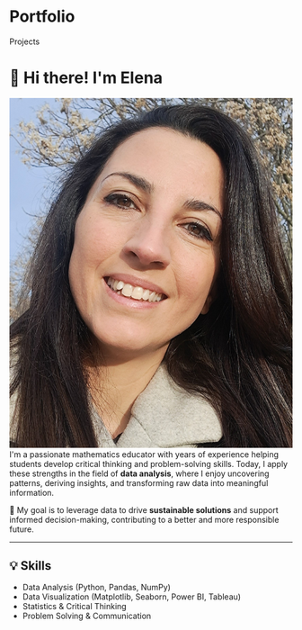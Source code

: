# Portfolio
Projects
# 👋 Hi there! I'm Elena
![Profile Picture](./foto_profilo.jpg)
I'm a passionate mathematics educator with years of experience helping students develop critical thinking and problem-solving skills. Today, I apply these strengths in the field of **data analysis**, where I enjoy uncovering patterns, deriving insights, and transforming raw data into meaningful information.

🎯 My goal is to leverage data to drive **sustainable solutions** and support informed decision-making, contributing to a better and more responsible future.

---

## 💡 Skills

- Data Analysis (Python, Pandas, NumPy)
- Data Visualization (Matplotlib, Seaborn, Power BI, Tableau)
- Statistics & Critical Thinking
- Problem Solving & Communication
